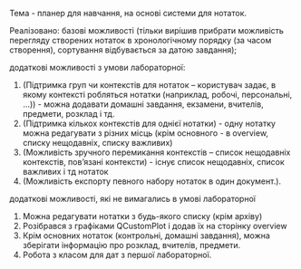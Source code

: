 Тема - планер для навчання, на основі системи для нотаток.


Реалізовано: базові можливості 
(тільки вирішив прибрати можливість перегляду створених нотаток в хронологічному порядку (за часом створення), сортування відбувається за датою завдання);


додаткові можливості з умови лабораторної: 
1) (Підтримка груп чи контекстів для нотаток – користувач задає, в якому контексті робляться нотатки (наприклад, робочі, персональні, …)) -
можна додавати домашні завдання, екзамени, вчителів, предмети, розклад і тд.
3) (Підтримка кількох контекстів для однієї нотатки) - одну нотатку можна редагувати з різних місць (крім основного - в overview, списку нещодавніх, списку важливих)
4) (Можливість зручного перемикання контекстів – список нещодавніх контекстів, пов’язані контексти) - існує список нещодавніх, список важливих і тд нотаток
8) (Можливість експорту певного набору нотаток в один документ.).


додаткові можливості, які не вимагались в умові лабораторної
1) Можна редагувати нотатки з будь-якого списку (крім архіву)
2) Розібрався з графіками QCustomPlot і додав їх на сторінку overview
3) Крім основних нотаток (контрольні, домашні завдання), можна зберігати інформацію про розклад, вчителів, предмети.
4) Робота з класом для дат з першої лабораторної.
